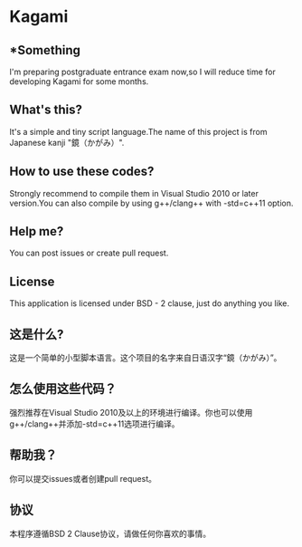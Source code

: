 # Kagami

## *Something
I'm preparing postgraduate entrance exam now,so I will reduce time for developing Kagami for some months.

## What's this?
It's a simple and tiny script language.The name of this project is from Japanese kanji "鏡（かがみ）".

## How to use these codes?
Strongly recommend to compile them in Visual Studio 2010 or later version.You can also compile by using g++/clang++ with -std=c++11 option.

## Help me?
You can post issues or create pull request.

## License
This application is licensed under BSD - 2 clause, just do anything you like.

## 这是什么?
这是一个简单的小型脚本语言。这个项目的名字来自日语汉字“鏡（かがみ）”。

## 怎么使用这些代码？
强烈推荐在Visual Studio 2010及以上的环境进行编译。你也可以使用g++/clang++并添加-std=c++11选项进行编译。

## 帮助我？
你可以提交issues或者创建pull request。

## 协议
本程序遵循BSD 2 Clause协议，请做任何你喜欢的事情。